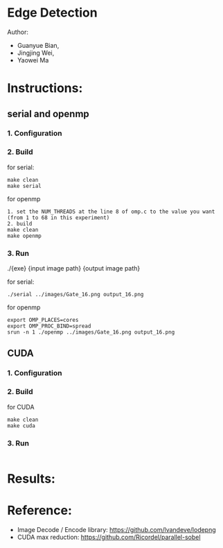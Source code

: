 # Edge Detection
Author:
- Guanyue Bian,
- Jingjing Wei,
- Yaowei Ma

# Instructions:
## serial and openmp
### 1. Configuration


### 2. Build
for serial:
```
make clean
make serial
```
for openmp
```
1. set the NUM_THREADS at the line 8 of omp.c to the value you want (from 1 to 68 in this experiment)
2. build
make clean
make openmp
```
### 3. Run
./{exe} {input image path} {output image path}


for serial:
```
./serial ../images/Gate_16.png output_16.png
```
for openmp
```
export OMP_PLACES=cores
export OMP_PROC_BIND=spread
srun -n 1 ./openmp ../images/Gate_16.png output_16.png
```

## CUDA
### 1. Configuration

### 2. Build
for CUDA
```
make clean
make cuda
```
### 3. Run
```
```
# Results:


# Reference:
- Image Decode / Encode library: https://github.com/lvandeve/lodepng
- CUDA max reduction: https://github.com/Ricordel/parallel-sobel
